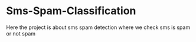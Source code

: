 # Sms-Spam-Classification
Here the project is about sms spam detection where we check sms is spam or not spam
